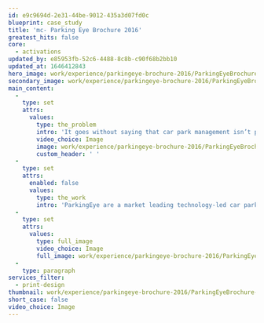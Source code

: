 ```yaml
---
id: e9c9694d-2e31-44be-9012-435a3d07fd0c
blueprint: case_study
title: 'mc- Parking Eye Brochure 2016'
greatest_hits: false
core:
  - activations
updated_by: e85953fb-52c6-4488-8c8b-c90f68b2bb10
updated_at: 1646412843
hero_image: work/experience/parkingeye-brochure-2016/ParkingEyeBrochure-10-Experience-Full-Image-2732x1536.jpg
secondary_image: work/experience/parkingeye-brochure-2016/ParkingEyeBrochure-10-Experience-Secondary-Image-896x597.jpg
main_content:
  -
    type: set
    attrs:
      values:
        type: the_problem
        intro: 'It goes without saying that car park management isn’t pretty. But ParkingEye are a market leading technology-led car park management brand, so they wanted to shout about it. So they came to us. With a little creative magic, we took their tech heavy content and uninspiring software screenshots and produced an elongated trifold brochure that gets their message across in a concise and manageable way. Our mission was to make their content communicate with the audience effectively. Mission complete we’d say.'
        video_choice: Image
        image: work/experience/parkingeye-brochure-2016/ParkingEyeBrochure-10-Experience-Large-927x522-3.jpg
        custom_header: ' '
  -
    type: set
    attrs:
      enabled: false
      values:
        type: the_work
        intro: 'ParkingEye are a market leading technology-led car park management company, and they required some promotional material to showcase that to potential customers. With a little creative magic, we have taken their tech heavy content and uninspiring software screenshots (car park management, it isn’t pretty) and produced an elongated trifold brochure that anybody can simply pick up, browse and effortlessly retain the information in a concise and manageable way. Our mission was to make their content communicate with the audience effectively. Mission complete we’d say.'
  -
    type: set
    attrs:
      values:
        type: full_image
        video_choice: Image
        full_image: work/experience/parkingeye-brochure-2016/ParkingEyeBrochure-10-Experience-Full-Image-2732x1536-2.jpg
  -
    type: paragraph
services_filter:
  - print-design
thumbnail: work/experience/parkingeye-brochure-2016/ParkingEyeBrochure-10-Experience-Full-Image-1360x768.5-thumbnail.jpg
short_case: false
video_choice: Image
---
```

